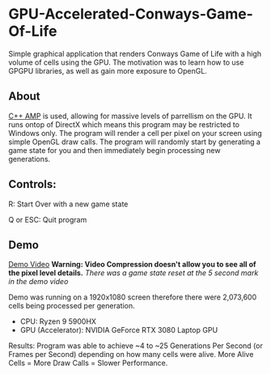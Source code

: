 # GPU-Accelerated-Conways-Game-Of-Life
Simple graphical application that renders Conways Game of Life with a high volume of cells using the GPU. The motivation was to learn how to use GPGPU libraries, as well as gain more exposure to OpenGL.

## About
[C++ AMP](https://learn.microsoft.com/en-us/cpp/parallel/amp/cpp-amp-overview?view=msvc-170) is used, allowing for massive levels of parrellism on the GPU. It runs ontop of DirectX which means this program may be restricted to Windows only. The program will render a cell per pixel on your screen using simple OpenGL draw calls. The program will randomly start by generating a game state for you and then immediately begin processing new generations.


## Controls:
R: Start Over with a new game state

Q or ESC: Quit program



## Demo
[Demo Video](https://drive.google.com/file/d/10anhL4t5h0M7cvmN7L8i9I5BQXgZLNJK/view)
**Warning: Video Compression doesn't allow you to see all of the pixel level details.**
*There was a game state reset at the 5 second mark in the demo video*

Demo was running on a 1920x1080 screen therefore there were 2,073,600 cells being processed per generation.

- CPU: Ryzen 9 5900HX
- GPU (Accelerator): NVIDIA GeForce RTX 3080 Laptop GPU

Results: Program was able to achieve ~4 to ~25 Generations Per Second (or Frames per Second) depending on how many cells were alive. More Alive Cells = More Draw Calls = Slower Performance.
